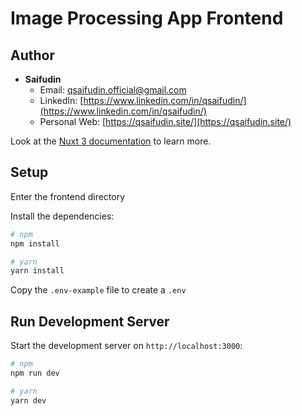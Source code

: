# Image Processing App Frontend

## Author

- **Saifudin**
  - Email: qsaifudin.official@gmail.com
  - LinkedIn: [https://www.linkedin.com/in/qsaifudin/](https://www.linkedin.com/in/qsaifudin/)
  - Personal Web: [https://qsaifudin.site/](https://qsaifudin.site/)


Look at the [Nuxt 3 documentation](https://nuxt.com/docs/getting-started/introduction) to learn more.

## Setup
Enter the frontend directory

Install the dependencies:

```bash
# npm
npm install

# yarn
yarn install

```
Copy the `.env-example` file to create a `.env` 


## Run Development Server

Start the development server on `http://localhost:3000`:

```bash
# npm
npm run dev

# yarn
yarn dev
```